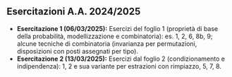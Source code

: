 ## Esercitazioni A.A. 2024/2025

- **Esercitazione 1 (06/03/2025):**  Esercizi del foglio 1 (proprietà di base della probabilità, modellizzazione e combinatoria): es. 1, 2, 6, 8b, 9; alcune tecniche di combinatoria (invarianza per permutazioni, disposizioni con posti assegnati per tipo). 
- **Esercitazione 2 (13/03/2025):** Esercizi dal foglio 2 (condizionamento e indipendenza): 1, 2 e sua variante per estrazioni con rimpiazzo, 5, 7, 8.
